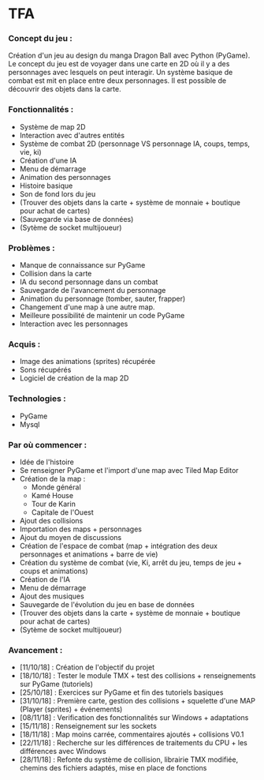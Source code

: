 # TFA

### **Concept du jeu :**

Création d'un jeu au design du manga Dragon Ball avec Python (PyGame). Le concept du jeu est de voyager dans une carte en 2D où il y a des personnages avec lesquels on peut interagir. Un système basique de combat est mit en place entre deux personnages. Il est possible de découvrir des objets dans la carte.

### **Fonctionnalités :**
- Système de map 2D
- Interaction avec d'autres entités
- Système de combat 2D (personnage VS personnage IA, coups, temps, vie, ki)
- Création d'une IA
- Menu de démarrage
- Animation des personnages
- Histoire basique
- Son de fond lors du jeu
- (Trouver des objets dans la carte + système de monnaie + boutique pour achat de cartes)
- (Sauvegarde via base de données)
- (Sytème de socket multijoueur)

### **Problèmes :**
- Manque de connaissance sur PyGame
- Collision dans la carte
- IA du second personnage dans un combat
- Sauvegarde de l'avancement du personnage
- Animation du personnage (tomber, sauter, frapper)
- Changement d'une map à une autre map.
- Meilleure possibilité de maintenir un code PyGame
- Interaction avec les personnages

### **Acquis :**
- Image des animations (sprites) récupérée
- Sons récupérés
- Logiciel de création de la map 2D

### **Technologies :**
- PyGame
- Mysql

### **Par où commencer :**
- Idée de l'histoire
- Se renseigner PyGame et l'import d'une map avec Tiled Map Editor
- Création de la map :
    - Monde général
    - Kamé House
    - Tour de Karin
    - Capitale de l'Ouest
- Ajout des collisions
- Importation des maps + personnages
- Ajout du moyen de discussions
- Création de l'espace de combat (map + intégration des deux personnages et animations + barre de vie)
- Création du système de combat (vie, Ki, arrêt du jeu, temps de jeu + coups et animations)
- Création de l'IA
- Menu de démarrage
- Ajout des musiques
- Sauvegarde de l'évolution du jeu en base de données
- (Trouver des objets dans la carte + système de monnaie + boutique pour achat de cartes)
- (Sytème de socket multijoueur)

### **Avancement :**
- [11/10/18] : Création de l'objectif du projet
- [18/10/18] : Tester le module TMX + test des collisions + renseignements sur PyGame (tutoriels)
- [25/10/18] : Exercices sur PyGame et fin des tutoriels basiques
- [31/10/18] : Première carte, gestion des collisions + squelette d'une MAP (Player (sprites) + événements)
- [08/11/18] : Verification des fonctionnalités sur Windows + adaptations
- [15/11/18] : Renseignement sur les sockets
- [18/11/18] : Map moins carrée, commentaires ajoutés + collisions V0.1
- [22/11/18] : Recherche sur les différences de traitements du CPU + les différences avec Windows 
- [28/11/18] : Refonte du système de collision, librairie TMX modifiée, chemins des fichiers adaptés, mise en place de fonctions
